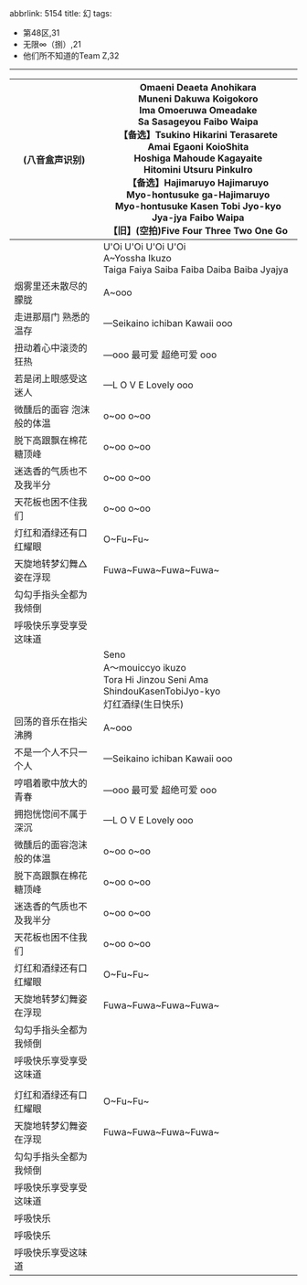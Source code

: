 abbrlink: 5154
title: 幻
tags:
  - 第48区,31
  - 无限∞（捌）,21
  - 他们所不知道的Team Z,32
---
|(八音盒声识别)|Omaeni Deaeta Anohikara<br>Muneni Dakuwa Koigokoro<br>Ima Omoeruwa Omeadake<br>Sa Sasageyou Faibo Waipa<br>【备选】Tsukino Hikarini Terasarete<br>Amai Egaoni KoioShita<br>Hoshiga Mahoude Kagayaite<br>Hitomini Utsuru PinkuIro<br>【备选】Hajimaruyo Hajimaruyo<br>Myo-hontusuke ga-Hajimaruyo<br>Myo-hontusuke Kasen Tobi Jyo-kyo<br>Jya-jya Faibo Waipa<br>【旧】(空拍)Five Four Three Two One Go|
|--|--|
|      |U'Oi U'Oi U'Oi U'Oi<br>A~Yossha Ikuzo<br>Taiga Faiya Saiba Faiba Daiba Baiba Jyajya<br>|
|烟雾里还未散尽的朦胧|A~ooo|
|走进那扇门 熟悉的温存|—Seikaino ichiban Kawaii ooo|
|扭动着心中滚烫的狂热|—ooo 最可爱 超绝可爱 ooo|
|若是闭上眼感受这迷人|—L O V E Lovely ooo|
|微醺后的面容 泡沫般的体温|o~oo o~oo|
|脱下高跟飘在棉花糖顶峰|o~oo o~oo|
|迷迭香的气质也不及我半分|o~oo o~oo|
|天花板也困不住我们|o~oo o~oo|
|灯红和酒绿还有口红耀眼|O~Fu~Fu~|
|天旋地转梦幻舞△姿在浮现|Fuwa~Fuwa~Fuwa~Fuwa~|
|勾勾手指头全都为我倾倒|      |
|呼吸快乐享受享受这味道|      |
|      |Seno<br>A～mouiccyo ikuzo<br>Tora Hi Jinzou Seni Ama ShindouKasenTobiJyo-kyo<br>灯红酒绿(生日快乐)|
|回荡的音乐在指尖沸腾|A~ooo|
|不是一个人不只一个人|—Seikaino ichiban Kawaii ooo|
|哼唱着歌中放大的青春|—ooo 最可爱 超绝可爱 ooo|
|拥抱恍惚间不属于深沉|—L O V E Lovely ooo|
|微醺后的面容泡沫般的体温|o~oo o~oo|
|脱下高跟飘在棉花糖顶峰|o~oo o~oo|
|迷迭香的气质也不及我半分|o~oo o~oo|
|天花板也困不住我们|o~oo o~oo|
|灯红和酒绿还有口红耀眼|O~Fu~Fu~|
|天旋地转梦幻舞姿在浮现|Fuwa~Fuwa~Fuwa~Fuwa~|
|勾勾手指头全都为我倾倒|      |
|呼吸快乐享受享受这味道|      |
|      |      |
|灯红和酒绿还有口红耀眼|O~Fu~Fu~|
|天旋地转梦幻舞姿在浮现|Fuwa~Fuwa~Fuwa~Fuwa~|
|勾勾手指头全都为我倾倒|      |
|呼吸快乐享受享受这味道|      |
|呼吸快乐|      |
|呼吸快乐|      |
|呼吸快乐享受这味道|      |
